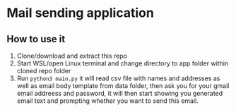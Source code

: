 # Mail sending application

## How to use it

1) Clone/download and extract this repo
2) Start WSL/open Linux terminal and change directory to app folder within cloned repo folder
3) Run ```python3 main.py``` it will read csv file with names and addresses as well as email body template from data folder, then ask you for your gmail email addreess and password, it will then start showing you generated email text and prompting whether you want to send this email.
